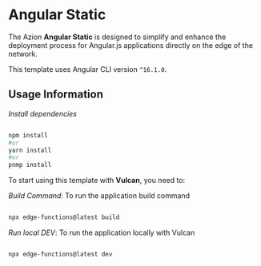 # Angular Static

The Azion **Angular Static** is designed to simplify and enhance the deployment process for Angular.js applications directly on the edge of the network.

This template uses Angular CLI version `^16.1.0`.

## Usage Information

_Install dependencies_

```bash

npm install
#or
yarn install
#or
pnmp install

```

To start using this template with **Vulcan**, you need to:

_Build Command_: To run the application build command

```bash

npx edge-functions@latest build

```

_Run local DEV_: To run the application locally with Vulcan

```bash

npx edge-functions@latest dev


```
